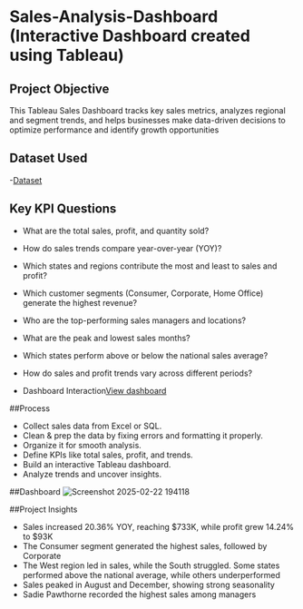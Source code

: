 # Sales-Analysis-Dashboard (Interactive  Dashboard created using Tableau)
## Project Objective
This Tableau Sales Dashboard tracks key sales metrics, analyzes regional and segment trends, and helps businesses make data-driven decisions to optimize performance and identify growth opportunities

## Dataset Used

-<a href="https://github.com/AvinashCodes10/Sales-Analysis-Dashboard/blob/main/Sales%20Data.xls">Dataset</a>

## Key KPI Questions
- What are the total sales, profit, and quantity sold?
- How do sales trends compare year-over-year (YOY)?
- Which states and regions contribute the most and least to sales and profit?
- Which customer segments (Consumer, Corporate, Home Office) generate the highest revenue?
- Who are the top-performing sales managers and locations?
- What are the peak and lowest sales months?
- Which states perform above or below the national sales average?
- How do sales and profit trends vary across different periods?

- Dashboard Interaction<a href="https://github.com/AvinashCodes10/Sales-Analysis-Dashboard/blob/main/Screenshot%202025-02-22%20194118.png">View dashboard</a>

##Process
- Collect sales data from Excel or SQL.
- Clean & prep the data by fixing errors and formatting it properly.
- Organize it for smooth analysis.
- Define KPIs like total sales, profit, and trends.
- Build an interactive Tableau dashboard.
- Analyze trends and uncover insights.

##Dashboard
![Screenshot 2025-02-22 194118](https://github.com/user-attachments/assets/9ccc16ca-3dd2-45f0-b237-3a0fec14be54)

##Project Insights
- Sales increased 20.36% YOY, reaching $733K, while profit grew 14.24% to $93K
- The Consumer segment generated the highest sales, followed by Corporate
- The West region led in sales, while the South struggled. Some states performed above the national average, while others underperformed
- Sales peaked in August and December, showing strong seasonality
- Sadie Pawthorne recorded the highest sales among managers

